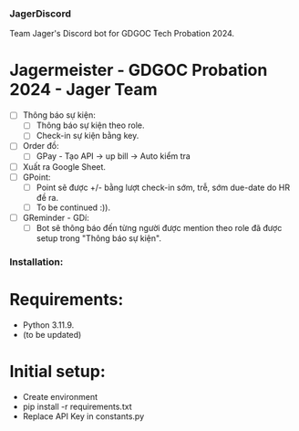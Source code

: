 ### JagerDiscord
Team Jager's Discord bot for GDGOC Tech Probation 2024.
# Jagermeister - GDGOC Probation 2024 - Jager Team
- [ ] Thông báo sự kiện:
  - [ ] Thông báo sự kiện theo role.
  - [ ] Check-in sự kiện bằng key.
- [ ] Order đồ:
  - [ ] GPay - Tạo API → up bill → Auto kiểm tra
- [ ] Xuất ra Google Sheet.
- [ ] GPoint:
  - [ ] Point sẽ được +/- bằng lượt check-in sớm, trễ, sớm due-date do HR đề ra.
  - [ ] To be continued :)).
- [ ] GReminder - GDí:
  - [ ] Bot sẽ thông báo đến từng người được mention theo role đã được setup trong "Thông báo sự kiện".
### Installation:
# Requirements:
- Python 3.11.9.
- (to be updated)
# Initial setup:
- Create environment
- pip install -r requirements.txt
- Replace API Key in constants.py
